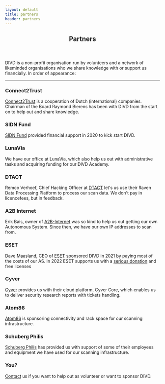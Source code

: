```yaml
---
layout: default
title: partners
header: partners
---
```

<header>
	<h2>Partners</h2>
</header>
DIVD is a non-profit organisation run by volunteers and a network of likeminded organisations who we share knowledge with or support us financially. In order of appearance:
<hr>

### Connect2Trust
[Connect2Trust](https://www.connect2trust.nl) is a cooperation of Dutch (international) companies. Chairman of the Board Raymond Bierens has been with DIVD from the start on to help out and share knowledge.

### SIDN Fund
[SIDN Fund](https://www.sidnfonds.nl/excerpt) provided financial support in 2020 to kick start DIVD.

### LunaVia
We have our office at LunaVia, which also help us out with administrative tasks and acquiring funding for our DIVD Academy.

### DTACT
Remco Verhoef, Chief Hacking Officer at [DTACT](https://dtact.com/) let's us use their Raven Data Processing Platform to process our scan data. We don't pay in licencefees, but in feedback.

### A2B Internet
Erik Bais, owner of [A2B-Internet](https://www.a2b-internet.com) was so kind to help us out getting our own Autonomous System. Since then, we have our own IP addresses to scan from.

### ESET
Dave Maasland, CEO of [ESET](https://www.eset.com/nl/) sponsored DIVD in 2021 by paying most of the costs of our AS. In 2022 ESET supports us with a [serious donation](/donate/#donations-banktransfer) and free licenses

### Cyver
[Cyver](https://cyver.io) provides us with their cloud platform, Cyver Core, which enables us to deliver security research reports with tickets handling.

### Atom86
[Atom86](https://atom86.net/) is sponsoring connectivity and rack space for our scanning infrastructure.

### Schuberg Philis
[Schuberg Philis](https://www.schubergphilis.com) has provided us with support of some of their employees and equipment we have used for our scanning infrastructure.

### You?
[Contact](https://divd.nl/divd-nl/contact/) us if you want to help out as volunteer or want to sponsor DIVD.


